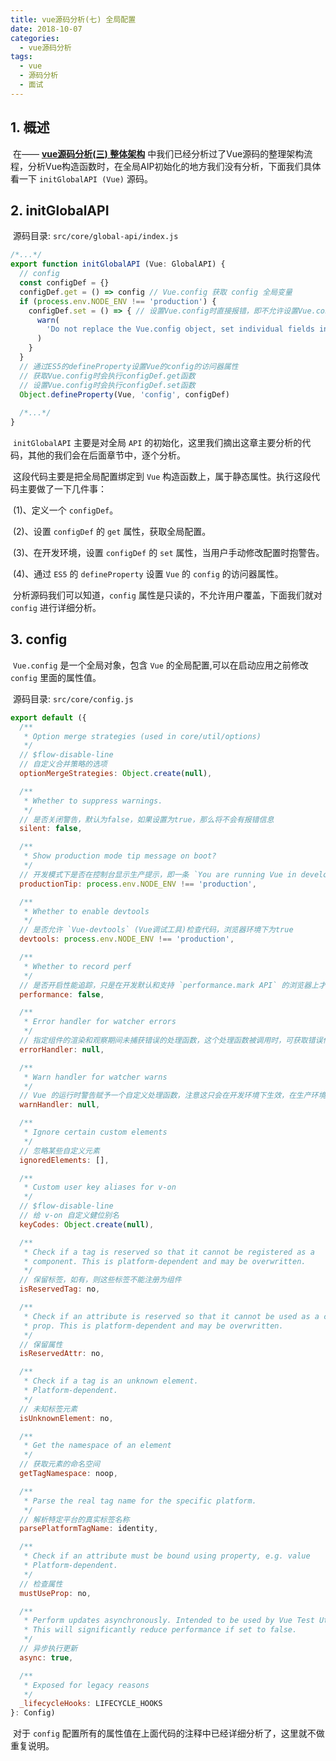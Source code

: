 ```yaml
---
title: vue源码分析(七) 全局配置
date: 2018-10-07
categories:
  - vue源码分析
tags: 
  - vue
  - 源码分析
  - 面试
---
```


## 1. 概述

​	在—— [**vue源码分析(三) 整体架构**](https://lotosv2010.github.io/view/vue/2018/10030800.html) 中我们已经分析过了Vue源码的整理架构流程，分析Vue构造函数时，在全局AIP初始化的地方我们没有分析，下面我们具体看一下 `initGlobalAPI (Vue)` 源码。

## 2. initGlobalAPI 

​	源码目录: `src/core/global-api/index.js`

```js
/*...*/
export function initGlobalAPI (Vue: GlobalAPI) {
  // config
  const configDef = {}
  configDef.get = () => config // Vue.config 获取 config 全局变量
  if (process.env.NODE_ENV !== 'production') {
    configDef.set = () => { // 设置Vue.config时直接报错，即不允许设置Vue.config值
      warn(
        'Do not replace the Vue.config object, set individual fields instead.'
      )
    }
  }
  // 通过ES5的defineProperty设置Vue的config的访问器属性
  // 获取Vue.config时会执行configDef.get函数
  // 设置Vue.config时会执行configDef.set函数
  Object.defineProperty(Vue, 'config', configDef)
  
  /*...*/
}
```

​	`initGlobalAPI` 主要是对全局 `API` 的初始化，这里我们摘出这章主要分析的代码，其他的我们会在后面章节中，逐个分析。

​	这段代码主要是把全局配置绑定到 `Vue` 构造函数上，属于静态属性。执行这段代码主要做了一下几件事：

​		(1)、定义一个 `configDef`。

​		(2)、设置 `configDef` 的 `get` 属性，获取全局配置。

​		(3)、在开发环境，设置 `configDef` 的 `set` 属性，当用户手动修改配置时抱警告。

​		(4)、通过 `ES5` 的 `defineProperty` 设置 `Vue` 的 `config` 的访问器属性。

​	分析源码我们可以知道，`config` 属性是只读的，不允许用户覆盖，下面我们就对 `config` 进行详细分析。

## 3. config

​	`Vue.config` 是一个全局对象，包含 `Vue` 的全局配置,可以在启动应用之前修改 `config` 里面的属性值。

​	源码目录: `src/core/config.js`

```js
export default ({
  /**
   * Option merge strategies (used in core/util/options)
   */
  // $flow-disable-line
  // 自定义合并策略的选项
  optionMergeStrategies: Object.create(null),

  /**
   * Whether to suppress warnings.
   */
  // 是否关闭警告，默认为false，如果设置为true，那么将不会有报错信息
  silent: false,

  /**
   * Show production mode tip message on boot?
   */
  // 开发模式下是否在控制台显示生产提示，即一条 `You are running Vue in development mode` 提示，设置为false，即可关闭该提示
  productionTip: process.env.NODE_ENV !== 'production',

  /**
   * Whether to enable devtools
   */
  // 是否允许 `Vue-devtools` (Vue调试工具)检查代码，浏览器环境下为true
  devtools: process.env.NODE_ENV !== 'production',

  /**
   * Whether to record perf
   */
  // 是否开启性能追踪，只是在开发默认和支持 `performance.mark API` 的浏览器上才会有效
  performance: false,

  /**
   * Error handler for watcher errors
   */
  // 指定组件的渲染和观察期间未捕获错误的处理函数，这个处理函数被调用时，可获取错误信息和 Vue 实例
  errorHandler: null,

  /**
   * Warn handler for watcher warns
   */
  // Vue 的运行时警告赋予一个自定义处理函数，注意这只会在开发环境下生效，在生产环境下它会被忽略
  warnHandler: null,

  /**
   * Ignore certain custom elements
   */
  // 忽略某些自定义元素
  ignoredElements: [],

  /**
   * Custom user key aliases for v-on
   */
  // $flow-disable-line
  // 给 v-on 自定义健位别名
  keyCodes: Object.create(null),

  /**
   * Check if a tag is reserved so that it cannot be registered as a
   * component. This is platform-dependent and may be overwritten.
   */
  // 保留标签，如有，则这些标签不能注册为组件
  isReservedTag: no,

  /**
   * Check if an attribute is reserved so that it cannot be used as a component
   * prop. This is platform-dependent and may be overwritten.
   */
  // 保留属性
  isReservedAttr: no,

  /**
   * Check if a tag is an unknown element.
   * Platform-dependent.
   */
  // 未知标签元素
  isUnknownElement: no,

  /**
   * Get the namespace of an element
   */
  // 获取元素的命名空间
  getTagNamespace: noop,

  /**
   * Parse the real tag name for the specific platform.
   */
  // 解析特定平台的真实标签名称
  parsePlatformTagName: identity,

  /**
   * Check if an attribute must be bound using property, e.g. value
   * Platform-dependent.
   */
  // 检查属性
  mustUseProp: no,

  /**
   * Perform updates asynchronously. Intended to be used by Vue Test Utils
   * This will significantly reduce performance if set to false.
   */
  // 异步执行更新
  async: true,

  /**
   * Exposed for legacy reasons
   */
  _lifecycleHooks: LIFECYCLE_HOOKS
}: Config)
```

​	对于 `config` 配置所有的属性值在上面代码的注释中已经详细分析了，这里就不做重复说明。

​	